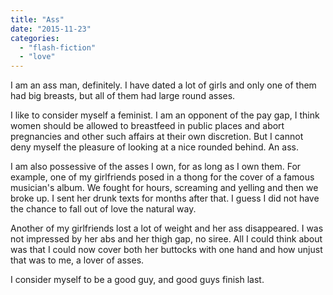 ```yaml
---
title: "Ass"
date: "2015-11-23"
categories: 
  - "flash-fiction"
  - "love"
---
```


I am an ass man, definitely. I have dated a lot of girls and only one of them had big breasts, but all of them had large round asses.

I like to consider myself a feminist. I am an opponent of the pay gap, I think women should be allowed to breastfeed in public places and abort pregnancies and other such affairs at their own discretion. But I cannot deny myself the pleasure of looking at a nice rounded behind. An ass.

I am also possessive of the asses I own, for as long as I own them. For example, one of my girlfriends posed in a thong for the cover of a famous musician's album. We fought for hours, screaming and yelling and then we broke up. I sent her drunk texts for months after that. I guess I did not have the chance to fall out of love the natural way.

Another of my girlfriends lost a lot of weight and her ass disappeared. I was not impressed by her abs and her thigh gap, no siree. All I could think about was that I could now cover both her buttocks with one hand and how unjust that was to me, a lover of asses.

I consider myself to be a good guy, and good guys finish last.
